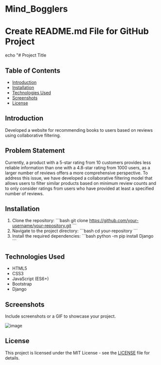 # Mind_Bogglers

# Create README.md File for GitHub Project

echo "# Project Title

## Table of Contents
- [Introduction](#introduction)
- [Installation](#installation)
- [Technologies Used](#technologies-used)
- [Screenshots](#screenshots)
- [License](#license)

## Introduction
Developed a website for recommending books to users based on reviews using collaborative filtering.

## Problem Statement
Currently, a product with a 5-star rating from 10 customers provides less reliable information than one with a 4.8-star rating from 1000 users, as a larger number of reviews offers a more comprehensive perspective. To address this issue, we have developed a collaborative filtering model that allows users to filter similar products based on minimum review counts and to only consider ratings from users who have provided at least a specified number of reviews.

## Installation
1. Clone the repository:
   \`\`\`bash
   git clone https://github.com/your-username/your-repository.git
   \`\`\`
2. Navigate to the project directory:
   \`\`\`bash
   cd your-repository
   \`\`\`
3. Install the required dependencies:
   \`\`\`bash
   python -m pip install Django
   \`\`\`


## Technologies Used
- HTML5
- CSS3
- JavaScript (ES6+)
- Bootstrap
- Django

## Screenshots
Include screenshots or a GIF to showcase your project.

![image](https://github.com/user-attachments/assets/19e97965-9003-44fa-9306-a30ef96744d5)


## License
This project is licensed under the MIT License - see the [LICENSE](LICENSE) file for details.


